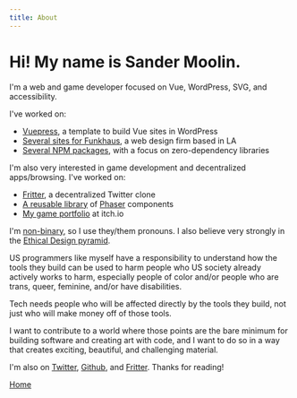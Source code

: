 ```yaml
---
title: About
---
```


# Hi! My name is Sander Moolin.

I'm a web and game developer focused on Vue, WordPress, SVG, and accessibility.

I've worked on:

*   [Vuepress](https://github.com/funkhaus/vuepress), a template to build Vue sites in WordPress
*   [Several sites for Funkhaus](https://gist.github.com/SaFrMo/29a6fbd90047233ec9bf124acba2044b), a web design firm based in LA
*   [Several NPM packages](https://gist.github.com/SaFrMo/d13f47de90ff0a8bc1d4ee3621a1a7b6), with a focus on zero-dependency libraries

I'm also very interested in game development and decentralized apps/browsing. I've worked on:

*   [Fritter](https://github.com/beakerbrowser/fritter), a decentralized Twitter clone
*   [A reusable library](https://github.com/SaFrMo/phaser-component-library) of [Phaser](https://phaser.io) components
*   [My game portfolio](https://safrmo.itch.io/) at itch.io

I'm [non-binary](https://transequality.org/issues/resources/understanding-non-binary-people-how-to-be-respectful-and-supportive), so I use they/them pronouns. I also believe very strongly in the [Ethical Design pyramid](https://2017.ind.ie/ethical-design/).

US programmers like myself have a responsibility to understand how the tools they build can be used to harm people who US society already actively works to harm, especially people of color and/or people who are trans, queer, feminine, and/or have disabilities.

Tech needs people who will be affected directly by the tools they build, not just who will make money off of those tools.

I want to contribute to a world where those points are the bare minimum for building software and creating art with code, and I want to do so in a way that creates exciting, beautiful, and challenging material.

I'm also on [Twitter](https://twitter.com/sandermoolin), [Github](https://github.com/safrmo), and [Fritter](dat://14e02bfbe6d66113327a1e2f473dcd639dc3d9d97a05c1e5778a6c295fd02095). Thanks for reading!

[Home](/)
